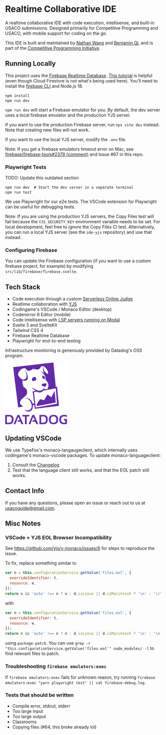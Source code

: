 # Realtime Collaborative IDE

A realtime collaborative IDE with code execution, intellisense, and built-in USACO submissions. Designed primarily for Competitive Programming and USACO, with mobile support for coding on the go.

This IDE is built and maintained by [Nathan Wang](https://github.com/thecodingwizard) and [Benjamin Qi](https://github.com/bqi343/), and is part of the [Competitive Programming Initiative](https://joincpi.org/).

## Running Locally

This project uses the [Firebase Realtime Database](https://firebase.google.com/docs/database). [This tutorial](https://firebase.google.com/codelabs/firestore-web) is helpful (even though Cloud Firestore is not what's being used here). You'll need to install the [firebase CLI](https://firebase.google.com/docs/cli#install_the_firebase_cli) and Node.js 18.

```
npm install
npm run dev
```

`npm run dev` will start a Firebase emulator for you. By default, the dev server uses a local firebase emulator and the production YJS server.

If you want to use the production Firebase server, run `npx vite dev` instead. Note that creating new files will not work.

If you want to use the local YJS server, modify the `.env` file.

Note: If you get a firebase emulators timeout error on Mac, see [firebase/firebase-tools#2379 (comment)](https://github.com/firebase/firebase-tools/issues/2379#issuecomment-951884721) and Issue #67 in this repo.

### Playwright Tests

TODO: Update this outdated section

```
npm run dev  # Start the dev server in a separate terminal
npm run test
```

We use Playwright for our e2e tests. The VSCode extension for Playwright can be useful for debugging tests.

Note: If you are using the production YJS servers, the Copy Files test will fail because the `YJS_SECURITY_KEY` environment variable needs to be set. For local development, feel free to ignore the Copy Files CI test. Alternatively, you can run a local YJS server (see the `ide-yjs` repository) and use that instead.

### Configuring Firebase

You can update the Firebase configuration (if you want to use a custom firebase project, for example) by modifying `src/lib/firebase/firebase.svelte`.

## Tech Stack

- Code execution through a custom [Serverless Online Judge](https://github.com/cpinitiative/online-judge-rust)
- Realtime collaboration with [YJS](https://github.com/yjs/yjs)
- Codingame's VSCode / Monaco Editor (desktop)
- Codemirror 6 Editor (mobile)
- Code intellisense with [LSP servers running on Modal](https://github.com/cpinitiative/ide-lsp-modal)
- Svelte 5 and SvelteKit
- Tailwind CSS 4
- Firebase Realtime Database
- Playwright for end-to-end testing

Infrastructure monitoring is generously provided by Datadog's OSS program.

<img src="./src/lib/assets/datadog-logo-rgb.svg" width="200" />

## Updating VSCode

We use TypeFox's monaco-langaugeclient, which internally uses codingame's monaco-vscode packages. To update monaco-languageclient:

1. Consult the [Changelog](https://github.com/TypeFox/monaco-languageclient/blob/main/packages/wrapper/CHANGELOG.md)
2. Test that the language client still works, and that the EOL patch still works.

## Contact Info

If you have any questions, please open an issue or reach out to us at usacoguide@gmail.com.

## Misc Notes

### VSCode + YJS EOL Browser Incompatibility

See https://github.com/yjs/y-monaco/issues/6 for steps to reproduce the issue.

To fix, replace something similar to

```javascript
var n = this.configurationService.getValue('files.eol', {
  overrideIdentifier: t,
  resource: e,
});
return n && 'auto' !== n ? n : d.isLinux || d.isMacintosh ? '\n' : '\r\n';
```

with

```javascript
var n = this.configurationService.getValue('files.eol', {
  overrideIdentifier: t,
  resource: e,
});
return n && 'auto' !== n ? n : d.isLinux || d.isMacintosh ? '\n' : '\n';
```

using `package-patch`. You can use `grep -r "this.configurationService.getValue('files.eol'" node_modules/ -l` to find relevant files to patch.

### Troubleshooting `firebase emulators:exec`

If `firebase emulators:exec` fails for unknown reason, try running `firebase emulators:exec "yarn playwright test" || cat firebase-debug.log`.

### Tests that should be written

- Compile error, stdout, stderr
- Too large input
- Too large output
- Classrooms
- Copying files (#64, this broke already lol)
